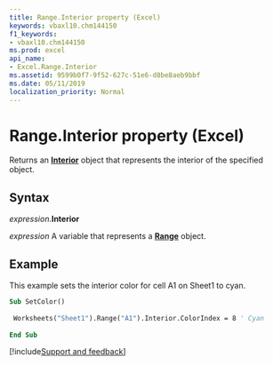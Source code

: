 ```yaml
---
title: Range.Interior property (Excel)
keywords: vbaxl10.chm144150
f1_keywords:
- vbaxl10.chm144150
ms.prod: excel
api_name:
- Excel.Range.Interior
ms.assetid: 9599b0f7-9f52-627c-51e6-d8be8aeb9bbf
ms.date: 05/11/2019
localization_priority: Normal
---
```



# Range.Interior property (Excel)

Returns an **[Interior](Excel.Interior(object).md)** object that represents the interior of the specified object.


## Syntax

_expression_.**Interior**

_expression_ A variable that represents a **[Range](excel.range(object).md)** object.


## Example

This example sets the interior color for cell A1 on Sheet1 to cyan.

```vb
Sub SetColor() 
 
 Worksheets("Sheet1").Range("A1").Interior.ColorIndex = 8 ' Cyan 
 
End Sub
```




[!include[Support and feedback](~/includes/feedback-boilerplate.md)]
